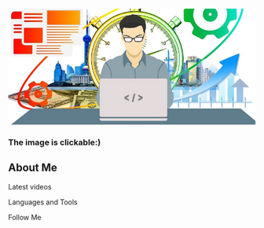 [![Header](https://github.com/JB1qa/JB1qa/blob/main/assets/png.png)](https://www.upwork.com/workwith/yaroslavbryk)
### The image is clickable:)



 ## About Me


Latest videos

Languages and Tools

Follow Me 


[def]: https://github.com/JB1qa/JB1qa/blob/main/assets/png.png